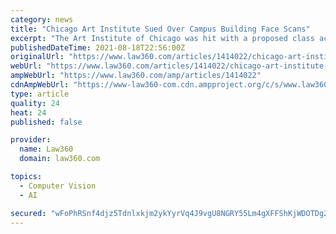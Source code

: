 ```yaml
---
category: news
title: "Chicago Art Institute Sued Over Campus Building Face Scans"
excerpt: "The Art Institute of Chicago was hit with a proposed class action in Illinois state court Tuesday alleging it uses facial recognition devices in its art school campus buildings that scan and collect visitors' biometric facial data without first getting informed consent and making disclosures required under Illinois law."
publishedDateTime: 2021-08-18T22:56:00Z
originalUrl: "https://www.law360.com/articles/1414022/chicago-art-institute-sued-over-campus-building-face-scans"
webUrl: "https://www.law360.com/articles/1414022/chicago-art-institute-sued-over-campus-building-face-scans"
ampWebUrl: "https://www.law360.com/amp/articles/1414022"
cdnAmpWebUrl: "https://www-law360-com.cdn.ampproject.org/c/s/www.law360.com/amp/articles/1414022"
type: article
quality: 24
heat: 24
published: false

provider:
  name: Law360
  domain: law360.com

topics:
  - Computer Vision
  - AI

secured: "wFoPhRSnf4djz5Tdnlxkjm2ykYyrVq4J9vgU8NGRY55Lm4gXFFShKjWDOTDg2luF9mCkEfdjJJRogL6VVQAE7qd9FJPGh89uQLiWTU647Y11RUo4BOJI9Q/JHMwTirXAoGiqQhr8qlgXxZvOBLC1Im+4u3PinVe/BXjE1ZjUaIdxqDw4x1cwl8mNI1tIzfxuqyfONj1M2VEW8LQnRkoLHGM158h0ryPzjATWjtuID8QhU6f4OvOXdpRlJgpYMpLQxl07lWxjLiUjHLJbQ3shJQTySoVubkHAQwt6vNuRpZ2laEA4DshYSOof3+7YZOJqwpFpr9dmNW+CXF7ldCMiYjKv6ab5iB6xaM05I3ER+6Y=;Jjabndj8o7EyRk+BnWvX1g=="
---
```


